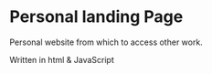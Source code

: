 # Personal landing Page
Personal website from which to access other work.

Written in html & JavaScript
